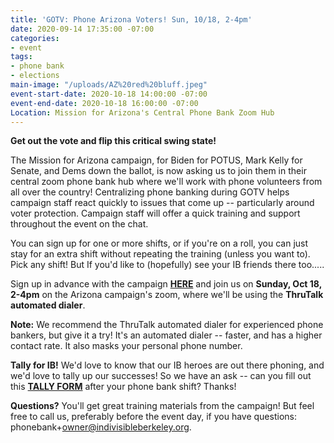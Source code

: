 ```yaml
---
title: 'GOTV: Phone Arizona Voters! Sun, 10/18, 2-4pm'
date: 2020-09-14 17:35:00 -07:00
categories:
- event
tags:
- phone bank
- elections
main-image: "/uploads/AZ%20red%20bluff.jpeg"
event-start-date: 2020-10-18 14:00:00 -07:00
event-end-date: 2020-10-18 16:00:00 -07:00
Location: Mission for Arizona's Central Phone Bank Zoom Hub
---
```


**Get out the vote and flip this critical swing state!**

The Mission for Arizona campaign,  for Biden for POTUS, Mark Kelly for Senate, and Dems down the ballot, is now asking us to join them in their central zoom phone bank hub where we'll work with phone volunteers from all over the country!  Centralizing phone banking during GOTV helps campaign staff react quickly to issues that come up  --  particularly around voter protection.  Campaign staff will offer a quick training and support throughout the event on the chat.

You can sign up for one or more shifts, or if you're on a roll, you can just stay for an extra shift without repeating the training (unless you want to). Pick any shift! But If you'd like to (hopefully) see your IB friends there too.....

Sign up in advance with the campaign **[HERE](https://www.mobilize.us/missionforaz/event/321035/?share_medium=native_share&share_context=event_detail_page&force_banner=true)** and join us on **Sunday, Oct 18, 2-4pm** on the Arizona campaign's zoom, where we'll be using the **ThruTalk automated dialer**.

**Note:**  We recommend the ThruTalk automated dialer for experienced phone bankers, but give it a try! It's an automated dialer -- faster, and has a higher contact rate.  It also masks your personal phone number.

**Tally for IB!** We'd love to know that our IB heroes are out there phoning, and we'd love to tally up our successes! So we have an ask -- can you fill out this **[TALLY FORM](https://docs.google.com/forms/d/e/1FAIpQLSciXaJbyMpPyk1Vc50wSdJlR0YiCBxo8zmrSXgzPqPeI-DwoQ/viewform)** after your phone bank shift? Thanks!

**Questions?** You'll get great training materials from the campaign! But feel free to call us, preferably  before the event day, if you have questions: phonebank\+owner@indivisibleberkeley.org.